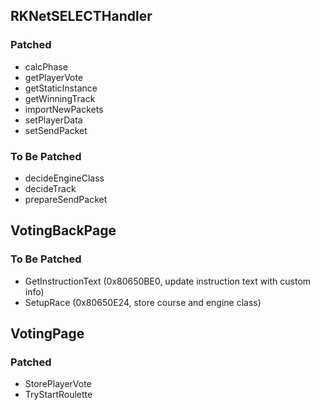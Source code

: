 ## RKNetSELECTHandler
### Patched
- calcPhase
- getPlayerVote
- getStaticInstance
- getWinningTrack
- importNewPackets
- setPlayerData
- setSendPacket

### To Be Patched
- decideEngineClass
- decideTrack
- prepareSendPacket

## VotingBackPage
### To Be Patched
- GetInstructionText (0x80650BE0, update instruction text with custom info)
- SetupRace (0x80650E24, store course and engine class)

## VotingPage
### Patched
- StorePlayerVote
- TryStartRoulette

